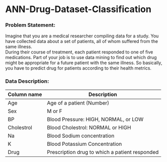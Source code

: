 # ANN-Drug-Dataset-Classification

### Problem Statement:
Imagine that you are a medical researcher compiling data for a study. You have collected data about a set of patients, all of whom suffered from the same illness.\
During their course of treatment, each patient responded to one of five medications. Part of your job is to use data mining to find out which drug might be appropriate for a future patient with the same illness. So basically, you have to predict drug for patients according to their health metrics.

### Data Description:

| Column name                |   Description 															    |
| -----------      			     |   -----------                                                              |
| Age               |   Age of a patient (Number)             |
| Sex	                     |   M or F                                        |
| BP	                       |   Blood Pressure: HIGH, NORMAL, or LOW                                         |
| Cholestrol	               |   Blood Cholestrol: NORMAL or HIGH    |
| Na	           |   Blood Sodium concentration                         |
| K	       |   Blood Potassium Concentration      |
| Drug	       |   Prescription drug to which a patient responded       |
